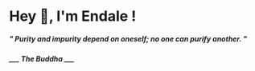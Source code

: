 <h1 title="head"> Hey 👋, I'm Endale !</h1>

**<h5><i>" Purity and impurity depend on oneself; no one can purify another. "</i></h5>**

*<b>___ The Buddha ___</b>*
